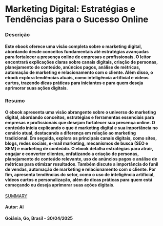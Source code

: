 
# Marketing Digital: Estratégias e Tendências para o Sucesso Online


### Descrição 

#### Este ebook oferece uma visão completa sobre o marketing digital, abordando desde conceitos fundamentais até estratégias avançadas para fortalecer a presença online de empresas e profissionais. O leitor encontrará explicações claras sobre canais digitais, criação de personas, planejamento de conteúdo, anúncios pagos, análise de métricas, automação de marketing e relacionamento com o cliente. Além disso, o ebook explora tendências atuais, como inteligência artificial e vídeos curtos, trazendo dicas práticas para iniciantes e para quem deseja aprimorar suas ações digitais.


### Resumo 

#### O ebook apresenta uma visão abrangente sobre o universo do marketing digital, abordando conceitos, estratégias e ferramentas essenciais para empresas e profissionais que desejam fortalecer sua presença online. O conteúdo inicia explicando o que é marketing digital e sua importância no cenário atual, destacando a diferença em relação ao marketing tradicional. Em seguida, explora os principais canais digitais, como sites, blogs, redes sociais, e-mail marketing, mecanismos de busca (SEO e SEM) e marketing de conteúdo. O ebook detalha estratégias para atrair, engajar e converter clientes, enfatizando a criação de personas, planejamento de conteúdo relevante, uso de anúncios pagos e análise de métricas para otimizar resultados. Também discute a importância do funil de vendas, automação de marketing e relacionamento com o cliente. Por fim, apresenta tendências do setor, como o uso de inteligência artificial, vídeos curtos e personalização, além de dicas práticas para quem está começando ou deseja aprimorar suas ações digitais.


[SUMMARY](./SUMMARY.md)


#### Autor: AI

#### Goiânia, Go, Brasil - 30/04/2025